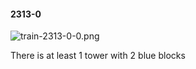 #### 2313-0
![train-2313-0-0.png](https://github.com/lil-lab/nlvr/raw/master/nlvr/train/images/14/train-2313-0-0.png "train-2313-0-0.png")

There is at least 1 tower with 2 blue blocks